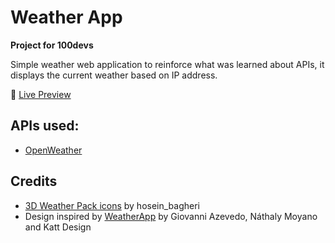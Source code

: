 # Weather App
**Project for 100devs**

Simple weather web application to reinforce what was learned about APIs, it displays the current weather based on IP address. 

🔗 [Live Preview](https://albeey.github.io/weather-app/)

## APIs used:
- [OpenWeather](https://openweathermap.org/api)

## Credits
- [3D Weather Pack icons](https://ui8.net/hosein_bagheri/products/3d-weather-icons40) by hosein_bagheri
- Design inspired by [WeatherApp](https://www.behance.net/gallery/108290225/Weather-App) by Giovanni Azevedo, Náthaly Moyano and Katt Design